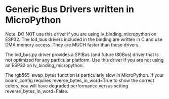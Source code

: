 # Generic Bus Drivers written in MicroPython

Note: DO NOT use this driver if you are using lv_binding_micropython on ESP32.  The lcd_bus drivers included in the binding are written in C and use DMA memory access.  They are MUCH faster than these drivers.

The lcd_bus.py driver provides a SPIBus (and future I80Bus) driver that is not optimized for any particular platform.  Use this driver if you are not using an ESP32 on lv_binding_micropython.

The rgb565_swap_bytes function is particularly slow in MicroPython.  If your board_config requires reverse_bytes_in_word=True to show the correct colors, you will have degraded performance versus setting reverse_bytes_in_word=False. 